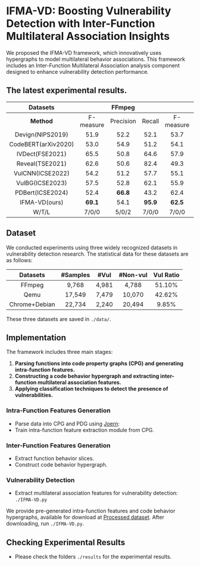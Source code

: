 # IFMA-VD: Boosting Vulnerability Detection with Inter-Function Multilateral Association Insights

We proposed the IFMA-VD framework, which innovatively uses hypergraphs to model multilateral behavior associations. This framework includes an Inter-Function Multilateral Association analysis component designed to enhance vulnerability detection performance.

## The latest experimental results.

|      Datasets       |           |  FFmpeg   |          |           |   Qemu    |          |           | Chrome+Debian |          |
|:-------------------:|:---------:|:---------:|:--------:|:---------:|:---------:|:--------:|:---------:|:-------------:|:--------:|
|     **Method**      | F-measure | Precision |  Recall  | F-measure | Precision |  Recall  | F-measure |   Precision   |  Recall  |
|  Devign(NIPS2019)   |   51.9    |   52.2    |   52.1   |   53.7    |   53.1    |   53.4   |   28.4    |     24.1      |   28.7   |
| CodeBERT(arXiv2020) |   53.0    |   54.9    |   51.2   |   54.1    |   55.2    |   52.3   |   25.4    |     23.7      |   27.4   |
|   IVDect(FSE2021)   |   65.5    |   50.8    |   64.6   |   57.9    |   52.5    |   64.6   |   38.8    |     38.1      |   39.5   |
|   Reveal(TSE2021)   |   62.6    |   50.6    |   82.4   |   49.3    |   45.2    |   54.0   |   26.3    |     24.4      |   28.6   |
|  VulCNN(ICSE2022)   |   54.2    |   51.2    |   57.7   |   55.1    |   52.3    |   58.2   |   31.5    |     22.8      |   51.0   |
|   VulBG(ICSE2023)   |   57.5    |   52.8    |   62.1   |   55.9    |   53.2    |   58.9   |   36.5    |     26.4      |   59.3   |
|  PDBert(ICSE2024)   |   52.4    | **66.8**  |   43.2   |   62.4    | **65.4**  |   59.8   | **47.9**  |   **51.0**    |   45.4   |
|    IFMA-VD(ours)    | **69.1**  |   54.1    | **95.9** | **62.5**  |   53.8    | **74.4** |   50.8    |     35.1      | **66.8** |
|        W/T/L        |   7/0/0   |   5/0/2   |  7/0/0   |   7/0/0   |   5/0/2   |  7/0/0   |   7/0/0  |     5/0/2     |  7/0/0   |


<!-- ![image](https://github.com/user-attachments/assets/4c27a639-6a87-4818-8beb-e303ff3a8552) -->

## Dataset

We conducted experiments using three widely recognized datasets in vulnerability detection research. The statistical data for these datasets are as follows:

|     Datasets     |  #Samples  |  #Vul   |  #Non-vul  |  Vul Ratio  |
|:----------------:|:----------:|:-------:|:----------:|:-----------:|
|      FFmpeg      |   9,768    |  4,981  |   4,788    |   51.10%    |
|       Qemu       |   17,549   |  7,479  |   10,070   |   42.62%    |
|  Chrome+Debian   |   22,734   |  2,240  |   20,494   |    9.85%    |

These three datasets are saved in `./data/`.

## Implementation

The framework includes three main stages:
1. **Parsing functions into code property graphs (CPG) and generating intra-function features.**
2. **Constructing a code behavior hypergraph and extracting inter-function multilateral association features.**
3. **Applying classification techniques to detect the presence of vulnerabilities.**

### Intra-Function Features Generation
- Parse data into CPG and PDG using [Joern](https://github.com/joernio/joern):
- Train intra-function feature extraction module from CPG.

### Inter-Function Features Generation
- Extract function behavior slices.
- Construct code behavior hypergraph.

### Vulnerability Detection
- Extract multilateral association features for vulnerability detection: `./IFMA-VD.py`

We provide pre-generated intra-function features and code behavior hypergraphs, available for download at [Processed dataset](https://drive.google.com/file/d/1e2QyEppFSOpOOWaXXFbTkIPYj3f4hDVK/view?usp=drive_link). After downloading, run `./IFMA-VD.py`.

## Checking Experimental Results

- Please check the folders `./results` for the experimental results.
